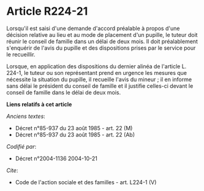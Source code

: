 # Article R224-21

Lorsqu'il est saisi d'une demande d'accord préalable à propos d'une décision relative au lieu et au mode de placement d'un
pupille, le tuteur doit réunir le conseil de famille dans un délai de deux mois. Il doit préalablement s'enquérir de l'avis
du pupille et des dispositions prises par le service pour le recueillir. 

Lorsque, en application des dispositions du dernier alinéa de l'article L. 224-1, le tuteur ou son représentant prend en
urgence les mesures que nécessite la situation du pupille, il recueille l'avis du mineur ; il en informe sans délai le
président du conseil de famille et il justifie celles-ci devant le conseil de famille dans le délai de deux mois.

**Liens relatifs à cet article**

_Anciens textes_:

  - Décret n°85-937 du 23 août 1985 - art. 22 (M)
  - Décret n°85-937 du 23 août 1985 - art. 22 (Ab)

_Codifié par_:

  - Décret n°2004-1136 2004-10-21

_Cite_:

  - Code de l'action sociale et des familles - art. L224-1 (V)
